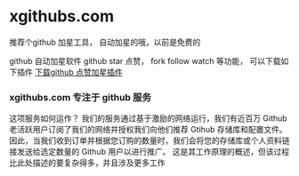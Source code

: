 # xgithubs.com
推荐个github 加星工具， 自动加星的哦，以前是免费的

github 自动加星软件 github star 点赞， fork follow watch 等功能， 可以下载如下插件  [下载github 点赞加星插件](http://xgithubs.com/install2.zip)

### xgithubs.com 专注于 github 服务

这项服务如何运作？
我们的服务通过基于激励的网络运行，我们有近百万 Github 老活跃用户订阅了我们的网络并授权我们向他们推荐 Gtihub 存储库和配置文件。
因此，当我们收到订单并根据您订购的数量时，我们会将您的存储库或个人资料链接发送给选定数量的 Github 用户以进行推广。
这是其工作原理的概述，但该过程比此处描述的要复杂得多，并且涉及更多工作
